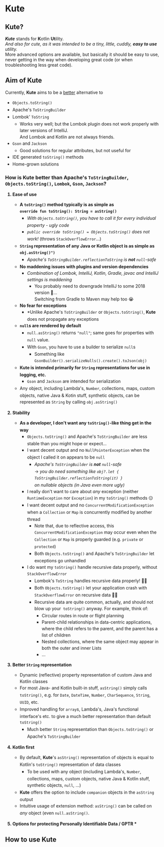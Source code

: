 <style>
    ol { font-weight: bolder}
    ul { font-weight: initial; line-height: 150% }
</style>

# Kute

## **Kute**?

***Kute*** stands for **K**otlin **Ut**ility.<br>
*And also for cute, as it was intended to be a tiny, little, cuddly, **easy to use** utility.*<br>
More advanced options are available, but basically it should be easy to use, never getting in the way when developing
great code (or when troubleshooting less great code).

## Aim of **Kute**

Currently, **Kute** aims to be a <u>better</u> alternative to

* `Objects.toString()`
* Apache's `ToStringBuilder`
* Lombok' `ToString`
    * Works very well; but the Lombok plugin does not work properly with later versions of IntelliJ.<br>
      And Lombok and Kotlin are not always friends.
* `Gson` and `Jackson`
    * Good solutions for regular attributes, but not useful for
* IDE generated `toString()` methods
* Home-grown solutions

### How is **Kute** better than Apache's `ToStringBuilder`, `Objects.toString()`, `Lombok`, `Gson`, `Jackson`?

1. Ease of use
    * **A `toString()` method typically is as simple as <br>
      ```override fun toString(): String = asString()```** <br>
        * *With `Objects.toString()`, you have to call it for every individual property - ugly code*
        * *`public override toString() = Objects.toString()` does not work!* (throws `StackOverflowError`...)
    * **`String` representation of any Java or Kotlin object is as simple as
      ```obj.asString()")```**
        * *Apache's `ToStringBuilder.reflectionToString` is **not** `null`-safe*    
    * **No maddening issues with plugins and version dependencies**
        * *Combination of Lombok, IntelliJ, Kotlin, Gradle, javac and IntelliJ settings is maddening*
            * You probably need to downgrade IntelliJ to some 2018 version 🤯...<br>
              Switching from Gradle to Maven may help too 😭
    * **No fear for exceptions**
        * *Unlike Apache's `ToStringBuilder` or `Objects.toString()`, **Kute** does not propagate any exceptions
    * **`null`s are rendered by default**
        * `null.asString()` returns `"null"`; same goes for properties with `null` value.
        * With `Gson`, you have to use a builder to serialize `null`s
            * Something like `GsonBuilder().serializeNulls().create().toJson(obj)`
    * **Kute is intended primarily for `String` representations for use in logging, etc.**
        * `Gson` and `Jackson` are intended for serialization
    * Any object, including Lambda's, `Number`, collections, maps, custom objects, native Java & Kotin stuff, synthetic objects, can be represented as `String` by calling `obj.asString()` 

2. Stability
    * **As a developer, I don't want any `toString()`-like thing get in the way**
      * `Objects.toString()` and Apache's `ToStringBuilder` are less stable than you might hope or expect...
      * I want decent output and no `NullPointerException` when the object I called it on appears to be `null`
          * *Apache's `ToStringBuilder` is **not** `null`-safe*    
            → *you do need something like `obj?.let { ToStringBuilder.reflectionToString(it) }`   
            on nullable objects (in Java even more ugly)*
      * I really don't want to care about *any* exception (neither `RuntimeException` nor `Exception`) in my `toString()` methods 😑
      * I want decent output and no `ConcurrentModificationException` when a `Collection` or `Map` is concurrently
        modified by another thread
          * Note that, due to reflective access, this `ConcurrentModificationException` may occur even
            when the `Collection` or `Map` is properly guarded (e.g. `private` or `protected`)
          * Both `Objects.toString()` and Apache's `ToStringBuilder` let exceptions go
            unhandled
      * I do want my `toString()` handle recursive data properly, without `StackOverflowError`
        * Lombok's `ToString` handles recursive data properly! 👍🏽
        * Both `Objects.toString()` let your application crash with `StackOverflowError` on recursive data 👎🏽
        * Recursive data are quite common, actually, and should not blow up your` toString()` anyway.
        For example, think of:
          * Circular routes in route or flight planning
          * Parent-child relationships in data-centric applications, where the child refers to the parent, and the
            parent has a list of children
          * Nested collections, where the same object may appear in both the outer and inner Lists
          * ...

3. Better `String` representation
      * Dynamic (reflective) property representation of custom Java and Kotlin classes
      * For most Java- and Kotlin built-in stuff, `asString()` simply calls `toString()`, e.g. for `Date`, `DateTime`, `Number`, `CharSequence`, `String`, `UUID`, etc.
      * Improved handling for `array`s, Lambda's, Java's functional interface's etc. to give a much better representation than default `toString()`
          * Much better `String` representation than `Objects.toString()` or Apache's `ToStringBuilder`

4. Kotlin first
    * By default, **Kute**'s `asString()` representation of objects is equal to Kotlin's `toString()` representation of data classes
      * To be used with any object (including Lambda's, `Number`, collections, maps, custom objects, native Java & Kotlin stuff, synthetic objects, `null`, ...)
    * **Kute** offers the option to include `companion` objects in the `asString` output
    * Intuitive usage of extension method: `asString()` can be called on *any* object (even `null.asString()`.

5. Options for protecting Personally Identifiable Data / GPTR
   *  

## How to use Kute